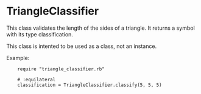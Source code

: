 TriangleClassifier
==================

This class validates the length of the sides of a triangle.
It returns a symbol with its type classification.

This class is intented to be used as a class, not an instance.

Example:


        require "triangle_classifier.rb"

        # :equilateral
        classification = TriangleClassifier.classify(5, 5, 5)





